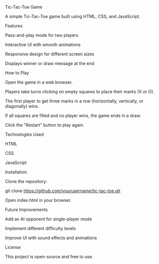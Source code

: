 Tic-Tac-Toe Game

A simple Tic-Tac-Toe game built using HTML, CSS, and JavaScript.

Features

Pass-and-play mode for two players

Interactive UI with smooth animations

Responsive design for different screen sizes

Displays winner or draw message at the end

How to Play

Open the game in a web browser.

Players take turns clicking on empty squares to place their marks (X or O).

The first player to get three marks in a row (horizontally, vertically, or diagonally) wins.

If all squares are filled and no player wins, the game ends in a draw.

Click the "Restart" button to play again.

Technologies Used

HTML

CSS

JavaScript

Installation

Clone the repository:

git clone https://github.com/yourusername/tic-tac-toe.git

Open index.html in your browser.

Future Improvements

Add an AI opponent for single-player mode

Implement different difficulty levels

Improve UI with sound effects and animations

License

This project is open-source and free to use.
